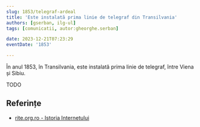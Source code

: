 ```yaml
---
slug: 1853/telegraf-ardeal
title: 'Este instalată prima linie de telegraf din Transilvania'
authors: [gserban, ilg-ul]
tags: [comunicatii, autor:gheorghe.serban]

date: 2023-12-21T07:23:29
eventDate: '1853'

---
```


În anul 1853, în Transilvania, este instalată prima linie de telegraf,
între Viena și Sibiu.

<!-- truncate -->

TODO

## Referințe

- [rite.org.ro - Istoria Internetului](https://rite.org.ro/istoria-internetului/)
